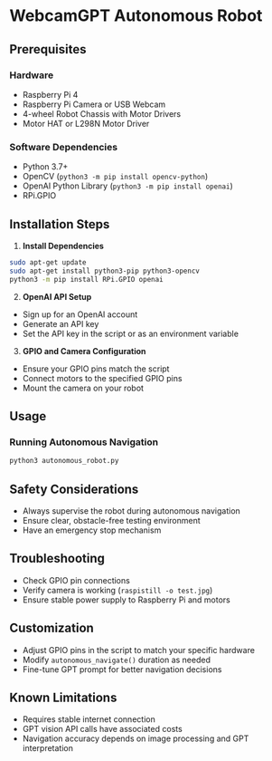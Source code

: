 # WebcamGPT Autonomous Robot

## Prerequisites

### Hardware
- Raspberry Pi 4
- Raspberry Pi Camera or USB Webcam
- 4-wheel Robot Chassis with Motor Drivers
- Motor HAT or L298N Motor Driver

### Software Dependencies
- Python 3.7+
- OpenCV (`python3 -m pip install opencv-python`)
- OpenAI Python Library (`python3 -m pip install openai`)
- RPi.GPIO

## Installation Steps

1. **Install Dependencies**
```bash
sudo apt-get update
sudo apt-get install python3-pip python3-opencv
python3 -m pip install RPi.GPIO openai
```

2. **OpenAI API Setup**
- Sign up for an OpenAI account
- Generate an API key
- Set the API key in the script or as an environment variable

3. **GPIO and Camera Configuration**
- Ensure your GPIO pins match the script
- Connect motors to the specified GPIO pins
- Mount the camera on your robot

## Usage

### Running Autonomous Navigation
```bash
python3 autonomous_robot.py
```

## Safety Considerations
- Always supervise the robot during autonomous navigation
- Ensure clear, obstacle-free testing environment
- Have an emergency stop mechanism

## Troubleshooting
- Check GPIO pin connections
- Verify camera is working (`raspistill -o test.jpg`)
- Ensure stable power supply to Raspberry Pi and motors

## Customization
- Adjust GPIO pins in the script to match your specific hardware
- Modify `autonomous_navigate()` duration as needed
- Fine-tune GPT prompt for better navigation decisions

## Known Limitations
- Requires stable internet connection
- GPT vision API calls have associated costs
- Navigation accuracy depends on image processing and GPT interpretation

